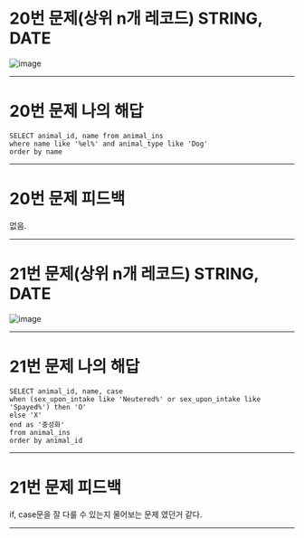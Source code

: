 # 20번 문제(상위 n개 레코드) STRING, DATE
![image](https://user-images.githubusercontent.com/97568475/193965902-8f4861f7-00fd-4665-a1e6-8e89e6524c92.png)


* * *
# 20번 문제 나의 해답
```
SELECT animal_id, name from animal_ins
where name like '%el%' and animal_type like 'Dog'
order by name
```

* * *
# 20번 문제 피드백
없음.

* * *
# 21번 문제(상위 n개 레코드) STRING, DATE
![image](https://user-images.githubusercontent.com/97568475/193965992-4b4fad0f-0d07-46d4-bd39-f4ce47d57df0.png)


* * *
# 21번 문제 나의 해답
```
SELECT animal_id, name, case 
when (sex_upon_intake like 'Neutered%' or sex_upon_intake like 'Spayed%') then 'O'
else 'X' 
end as '중성화'
from animal_ins
order by animal_id
```

* * *
# 21번 문제 피드백
if, case문을 잘 다룰 수 있는지 물어보는 문제 였던거 같다.

* * *
